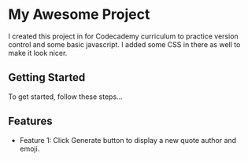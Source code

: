 # My Awesome Project

I created this project in for Codecademy curriculum to practice version control and some basic javascript. I added some CSS in there as well to make it look nicer.

## Getting Started

To get started, follow these steps...

## Features

- Feature 1: Click Generate button to display a new quote author and emoji.
